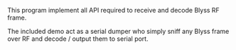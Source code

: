 This program implement all API required to receive and decode Blyss RF frame.

The included demo act as a serial dumper who simply sniff any Blyss frame over RF and decode / output them to serial port.